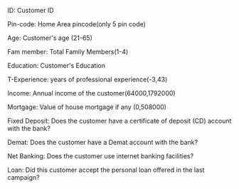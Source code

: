 ID: Customer ID

Pin-code: Home Area pincode(only 5 pin code)

Age: Customer's age (21-65)

Fam member: Total Family Members(1-4)

Education: Customer's Education

T-Experience: years of professional experience(-3,43)

Income: Annual income of the customer(64000,1792000)

Mortgage: Value of house mortgage if any (0,508000)

Fixed Deposit: Does the customer have a certificate of deposit (CD) account with the bank?

Demat: Does the customer have a Demat account with the bank?

Net Banking: Does the customer use internet banking facilities?

Loan: Did this customer accept the personal loan offered in the last campaign?

